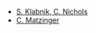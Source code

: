 - [S. Klabnik, C. Nichols](S.%20Klabnik,%20C.%20Nichols/README.md)
- [C. Matzinger](C.%20Matzinger/README.md)